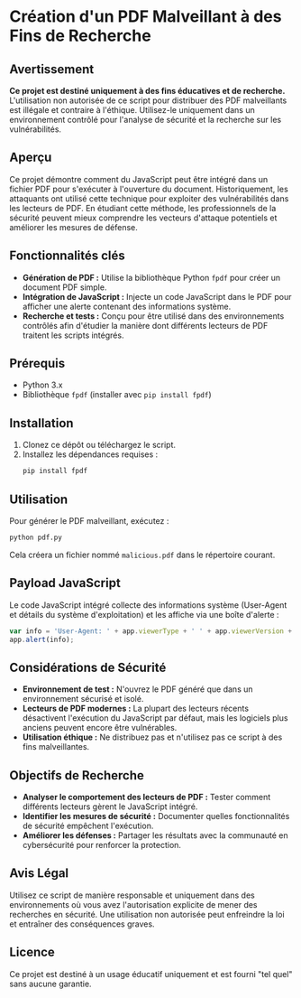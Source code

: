 # Création d'un PDF Malveillant à des Fins de Recherche

## Avertissement
**Ce projet est destiné uniquement à des fins éducatives et de recherche.** L'utilisation non autorisée de ce script pour distribuer des PDF malveillants est illégale et contraire à l'éthique. Utilisez-le uniquement dans un environnement contrôlé pour l'analyse de sécurité et la recherche sur les vulnérabilités.

## Aperçu
Ce projet démontre comment du JavaScript peut être intégré dans un fichier PDF pour s'exécuter à l'ouverture du document. Historiquement, les attaquants ont utilisé cette technique pour exploiter des vulnérabilités dans les lecteurs de PDF. En étudiant cette méthode, les professionnels de la sécurité peuvent mieux comprendre les vecteurs d'attaque potentiels et améliorer les mesures de défense.

## Fonctionnalités clés
- **Génération de PDF :** Utilise la bibliothèque Python `fpdf` pour créer un document PDF simple.
- **Intégration de JavaScript :** Injecte un code JavaScript dans le PDF pour afficher une alerte contenant des informations système.
- **Recherche et tests :** Conçu pour être utilisé dans des environnements contrôlés afin d'étudier la manière dont différents lecteurs de PDF traitent les scripts intégrés.

## Prérequis
- Python 3.x
- Bibliothèque `fpdf` (installer avec `pip install fpdf`)

## Installation
1. Clonez ce dépôt ou téléchargez le script.
2. Installez les dépendances requises :
   ```bash
   pip install fpdf
   ```

## Utilisation
Pour générer le PDF malveillant, exécutez :
```bash
python pdf.py
```
Cela créera un fichier nommé `malicious.pdf` dans le répertoire courant.

## Payload JavaScript
Le code JavaScript intégré collecte des informations système (User-Agent et détails du système d'exploitation) et les affiche via une boîte d'alerte :
```javascript
var info = 'User-Agent: ' + app.viewerType + ' ' + app.viewerVersion + '\nOS: ' + platformName;
app.alert(info);
```

## Considérations de Sécurité
- **Environnement de test :** N'ouvrez le PDF généré que dans un environnement sécurisé et isolé.
- **Lecteurs de PDF modernes :** La plupart des lecteurs récents désactivent l'exécution du JavaScript par défaut, mais les logiciels plus anciens peuvent encore être vulnérables.
- **Utilisation éthique :** Ne distribuez pas et n'utilisez pas ce script à des fins malveillantes.

## Objectifs de Recherche
- **Analyser le comportement des lecteurs de PDF :** Tester comment différents lecteurs gèrent le JavaScript intégré.
- **Identifier les mesures de sécurité :** Documenter quelles fonctionnalités de sécurité empêchent l'exécution.
- **Améliorer les défenses :** Partager les résultats avec la communauté en cybersécurité pour renforcer la protection.

## Avis Légal
Utilisez ce script de manière responsable et uniquement dans des environnements où vous avez l'autorisation explicite de mener des recherches en sécurité. Une utilisation non autorisée peut enfreindre la loi et entraîner des conséquences graves.

## Licence
Ce projet est destiné à un usage éducatif uniquement et est fourni "tel quel" sans aucune garantie.



